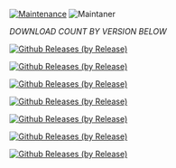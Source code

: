 [![Maintenance](https://img.shields.io/badge/Maintained%3F-yes-green.svg)](https://GitHub.com/Naereen/StrapDown.js/graphs/commit-activity)   ![Maintaner](https://img.shields.io/badge/maintainer-ChilledCryo-blue)

*DOWNLOAD COUNT BY VERSION BELOW*

[![Github Releases (by Release)](https://img.shields.io/github/downloads/HyconOS-Releases/onePlus8-instantnoodle/v4.0/total.svg)](https://GitHub.com/onePlus8-instantnoodle/releases)

[![Github Releases (by Release)](https://img.shields.io/github/downloads/HyconOS-Releases/onePlus8-instantnoodle/v3.5/total.svg)](https://GitHub.com/onePlus8-instantnoodle/releases)

[![Github Releases (by Release)](https://img.shields.io/github/downloads/HyconOS-Releases/onePlus8-instantnoodle/v3.0/total.svg)](https://GitHub.com/onePlus8-instantnoodle/releases)

[![Github Releases (by Release)](https://img.shields.io/github/downloads/HyconOS-Releases/onePlus8-instantnoodle/v2.5/total.svg)](https://GitHub.com/onePlus8-instantnoodle/releases)


[![Github Releases (by Release)](https://img.shields.io/github/downloads/HyconOS-Releases/onePlus8-instantnoodle/v2.0/total.svg)](https://GitHub.com/onePlus8-instantnoodle/releases)


[![Github Releases (by Release)](https://img.shields.io/github/downloads/HyconOS-Releases/onePlus8-instantnoodle/v1.5/total.svg)](https://GitHub.com/onePlus8-instantnoodle/releases)


[![Github Releases (by Release)](https://img.shields.io/github/downloads/HyconOS-Releases/onePlus8-instantnoodle/v1.0/total.svg)](https://GitHub.com/onePlus8-instantnoodle/releases)
